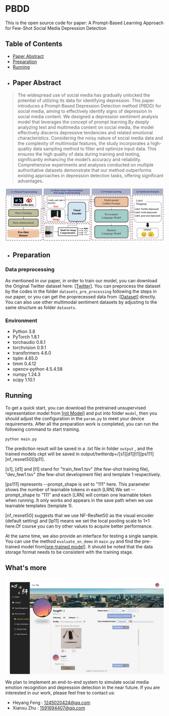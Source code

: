 # PBDD
This is the open source code for paper: A Prompt-Based Learning Approach for Few-Shot Social Media Depression Detection
## Table of Contents
- [Paper Abstract](##PaperAbstract)
- [Preparation](##Preparation)
- [Running](##Running)
- ## Paper Abstract

>The widespread use of social media has gradually unlocked the potential of utilizing its data for identifying depression. This paper introduces a Prompt-Based Depression Detection method (PBDD) for social media, aiming to effectively identify signs of depression in social media content. We designed a depression sentiment analysis model that leverages the concept of prompt learning.By deeply analyzing text and multimedia content on social media, the model effectively discerns depressive tendencies and related emotional characteristics. Considering the noisy nature of social media data and the complexity of multimodal features, the study incorporates a high-quality data sampling method to filter and optimize input data. This ensures the high quality of data during training and testing, significantly enhancing the model’s accuracy and reliability. Comprehensive experiments and analyses conducted on multiple authoritative datasets demonstrate that our method outperforms existing approaches in depression detection tasks, offering significant advantages.

<img src="https://github.com/ttrikn/PBDD/blob/main/script/arthitecture.png" width="1000"></img>

- ## Preparation
### Data preprocessing
As mentioned in our paper, in order to train our model, you can download the Original Twitter dataset here: [[Twitter]](https://pan.baidu.com/s/1RI3l8fomIXHuR8e0_hUyhA?pwd=aea6). You can preprocess the dataset by the codes in the folder `datasets_pre_processing` following the steps in our paper, or you can get the proprecessed data from :[[Dataset]](https://pan.baidu.com/s/1eqYyXg6Y0PQkh-AHnpUD1g?pwd=b2lx) directly. You can also use other multimodal sentiment datasets by adjusting to the same structure as folder `datasets`.

### Environment

* Python 3.8
* PyTorch 1.8.1
* torchaudio 0.8.1
* torchvision 0.9.1
* transformers 4.6.0
* tqdm 4.65.0
* timm 0.4.12
* opencv-python 4.5.4.58
* numpy 1.24.3
* scipy 1.10.1

## Running
To get a quick start, you can download the pretrained unsupervised representation model from [[rot Model]](https://pan.baidu.com/s/1hKf3CdJjHeh9KBeZv6OIrA?pwd=0dph) and put into folder `model`, then you should adjust the configuration in the `param.py` to meet your device requirements. After all the preparation work is completed, you can run the following command to start training.
```
python main.py
```
The prediction result will be saved in a .txt file in folder `output` , and the trained models ckpt will be saved in output/twitterdp+/[s1][d1][t1][ps111][nf_resnet50][lp11].

[s1], [d1] and [t1] stand for "train_few1.tsv" (the few-shot training file), "dev_few1.tsv" (the few-shot development file) and template 1 respectively.

[ps111] represents --prompt_shape is set to "111" here. This parameter shows the number of learnable tokens in each [LRN].We set --prompt_shape to "111" and each [LRN] will contain one learnable token when running. It only works and appears in the save path when we use learnable templates (template 1).



[nf_resnet50] suggests that we use NF-ResNet50 as the visual encoder (default setting) and [lp11] means we set the local pooling scale to 1×1 here.Of course you can try other values to acquire better performance.

At the same time, we also provide an interface for testing a single sample. You can use the method `evaluate_on_demo` in `main.py` and find the pre-trained model from[[pre-trained model]](https://pan.baidu.com/s/1WRL3h5lvmadq_w_peiDvog?pwd=g83e). It should be noted that the data storage format needs to be consistent with the training stage.

## What's more

<img src="https://github.com/ttrikn/PBDD/blob/main/script/frontend.png" width="1000"></img>

We plan to implement an end-to-end system to simulate social media emotion recognition and depression detection in the near future. If you are interested in our work, please feel free to contact us:
   - Heyang Feng : 1245020424@qq.com
   - Xianxu Zhu : 1591694407@qq.com
